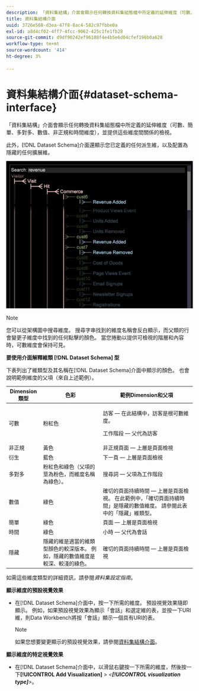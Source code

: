 ```yaml
---
description: 「資料集結構」介面會顯示任何轉換資料集組態檔中所定義的延伸維度（可數、簡單、多對多、數值、非正規和時間維度），並提供這些維度間關係的檢視。
title: 資料集結構介面
uuid: 3726e568-d3ea-47f8-8ac4-582c97fbbe0a
exl-id: a8d4cf02-4ff7-4fcc-9062-425c1fe1fb28
source-git-commit: d9df90242ef96188f4e4b5e6d04cfef196b0a628
workflow-type: tm+mt
source-wordcount: '414'
ht-degree: 3%

---
```


# 資料集結構介面{#dataset-schema-interface}

「資料集結構」介面會顯示任何轉換資料集組態檔中所定義的延伸維度（可數、簡單、多對多、數值、非正規和時間維度），並提供這些維度間關係的檢視。

此外，[!DNL Dataset Schema]介面還顯示您已定義的任何派生維，以及配置為隱藏的任何擴展維。

![](assets/vis_DatasetSchema_Example2.png)

>[!NOTE]
>
>您可以從架構圖中搜尋維度。 搜尋字串找到的維度名稱會反白顯示，而父類的行會變更子維度中找到的任何點擊的顏色。 當您捲動以提供可檢視的階層和內容時，可數維度會保持可見。

**要使用介面解釋維類 [!DNL Dataset Schema] 型**

下表列出了維類型及其名稱在[!DNL Dataset Schema]介面中顯示的顏色。 也會說明範例維度的父項（來自上述範例）。

<table id="table_CF888522626E49A4A10D87085CAB5CC1"> 
 <thead> 
  <tr> 
   <th colname="col1" class="entry"> Dimension類型 </th> 
   <th colname="col2" class="entry"> 色彩 </th> 
   <th colname="col3" class="entry"> 範例Dimension和父項 </th> 
  </tr> 
 </thead>
 <tbody> 
  <tr> 
   <td colname="col1"> 可數 </td> 
   <td colname="col2"> 粉紅色 </td> 
   <td colname="col3"> <p>訪客 — 在此結構中，訪客是根可數維度。 </p> <p>工作階段 — 父代為訪客 </p> </td> 
  </tr> 
  <tr> 
   <td colname="col1"> 非正規 </td> 
   <td colname="col2"> 黃色 </td> 
   <td colname="col3"> 非正規頁面 — 上層是頁面檢視 </td> 
  </tr> 
  <tr> 
   <td colname="col1"> 衍生 </td> 
   <td colname="col2"> 藍色 </td> 
   <td colname="col3"> 下一頁 — 上層是頁面檢視 </td> 
  </tr> 
  <tr> 
   <td colname="col1"> 多對多 </td> 
   <td colname="col2"> 粉紅色和綠色（父項的莖為粉色，而維度名稱為綠色）。 </td> 
   <td colname="col3"> 搜尋詞 — 父項為工作階段 </td> 
  </tr> 
  <tr> 
   <td colname="col1"> 數值 </td> 
   <td colname="col2"> 綠色 </td> 
   <td colname="col3"> 確切的頁面持續時間 — 上層是頁面檢視。 在此範例中，「確切頁面持續時間」是隱藏的數值維度。 請參閱此表中的「隱藏」維類型。 </td> 
  </tr> 
  <tr> 
   <td colname="col1"> 簡單 </td> 
   <td colname="col2"> 綠色 </td> 
   <td colname="col3"> 頁面 — 上層是頁面檢視 </td> 
  </tr> 
  <tr> 
   <td colname="col1"> 時間 </td> 
   <td colname="col2"> 綠色 </td> 
   <td colname="col3"> 小時 — 父代為會話 </td> 
  </tr> 
  <tr> 
   <td colname="col1"> 隱藏 </td> 
   <td colname="col2"> 隱藏的維是適當的維類型顏色的較深版本。 例如，隱藏的數值維度是較深、較淺的綠色。 </td> 
   <td colname="col3"> 確切的頁面持續時間 — 上層是頁面檢視 </td> 
  </tr> 
 </tbody> 
</table>

如需這些維度類型的詳細資訊，請參閱&#x200B;*資料集設定指南*。

**顯示維度的預設視覺效果**

* 在[!DNL Dataset Schema]介面中，按一下所需的維度。 預設視覺效果隨即顯示。 例如，如果預設視覺效果為顯示「會話」和選定維的表，並按一下URI維，則Data Workbench將按「會話」顯示一個具有URI的表。

   >[!NOTE]
   >
   >如果您想要變更顯示的預設視覺效果，請參閱[資料集結構介面](../../../home/c-get-started/c-admin-intrf/c-dtst-sch-intrf.md#concept-e147b3a5b542453ca2b121e1c85bb175)。

**顯示維度的特定視覺效果**

* 在[!DNL Dataset Schema]介面中，以滑鼠右鍵按一下所需的維度，然後按一下&#x200B;**[!UICONTROL Add Visualization]** > *&lt;**[!UICONTROL visualization type]**>*。
